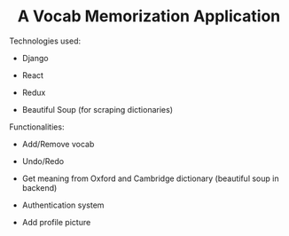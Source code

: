 <h1 align="center">
    A Vocab Memorization Application
</h1>

Technologies used:

- Django

- React

- Redux

- Beautiful Soup (for scraping dictionaries)

Functionalities:

- Add/Remove vocab

- Undo/Redo

- Get meaning from Oxford and Cambridge dictionary (beautiful soup in backend)

- Authentication system

- Add profile picture
